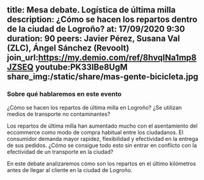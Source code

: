 title: Mesa debate. Logística de última milla
description: ¿Cómo se hacen los repartos dentro de la ciudad de Logroño?
at: 17/09/2020 9:30
duration: 90
peers: Javier Pérez, Susana Val (ZLC), Ángel Sánchez (Revoolt)
join_url:https://my.demio.com/ref/8hvqINa1mp8JZSEQ
youtube:PK33lBe8UgM 
share_img:/static/share/mas-gente-bicicleta.jpg
----
### Sobre qué hablaremos en este evento
¿Cómo se hacen los repartos de última milla en Logroño? ¿Se utilizan medios de transporte no contaminantes?

Los repartos de última milla han aumentado mucho con el asentamiento del eccommerce como modo de compra habitual entre los ciudadanos. El consumidor demanda mayor rapidez, flexibilidad y efectividad en la entrega de sus pedidos. ¿Cómo se consigue todo esto sin entrar en conflicto con la efectividad de un transporte en la ciudad?

En este debate analizaremos cómo son los repartos en el último kilómetros antes de llegar al cliente en la ciudad de Logroño.
